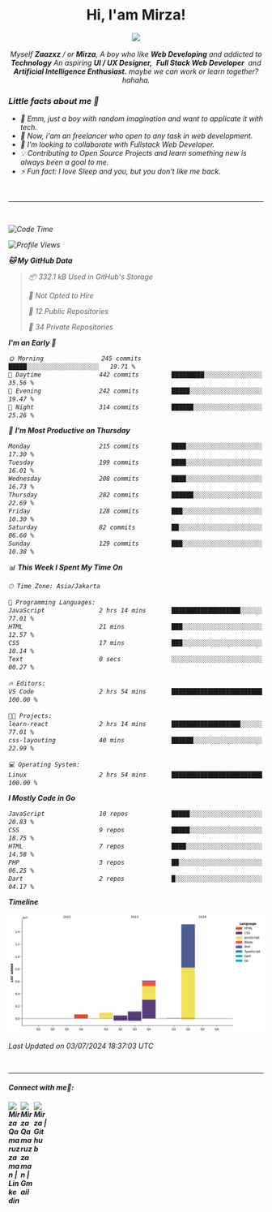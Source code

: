 <h1 align="center">Hi, I'am Mirza!</h1>
<p align="center">
  <a href="https://github.com/Ratheshan03/readme-typing-svg"><img src="https://readme-typing-svg.herokuapp.com?lines=UI+/+UX+Designer;Full+Stack+Web+Developer;IT+Enthusiast;Artificial+Intelligence+Addicted;&center=true&width=500&height=50"></a>
</p>

<p align="center">
  <em>
    Myself <b>Zaazxz</b> / or <b>Mirza</b>, A boy who like <b>Web Developing</b> and addicted to <b>Technology</b>
    An aspiring <b>UI / UX Designer,</b>&nbsp; <b>Full Stack Web Developer</b>&nbsp; and <b> Artificial Intelligence Enthusiast.</b> maybe we can work or learn together? hahaha.
  <br>
</p>

<h3>Little facts about me 🧑</h3>

- 🧞 Emm, just a boy with random imagination and want to applicate it with tech.
- 🔭 Now, i'am an freelancer who open to any task in web development.
- 👯 I’m looking to collaborate with Fullstack Web Developer.
- 💡 Contributing to Open Source Projects and learn something new is always been a goal to me.
- ⚡ Fun fact: I love Sleep and you, but you don't like me back.
<br>

---

<br>

<!--START_SECTION:waka-->
![Code Time](http://img.shields.io/badge/Code%20Time-713%20hrs%2018%20mins-blue)

![Profile Views](http://img.shields.io/badge/Profile%20Views-10-blue)

**🐱 My GitHub Data** 

> 📦 332.1 kB Used in GitHub's Storage 
 > 
> 🚫 Not Opted to Hire
 > 
> 📜 12 Public Repositories 
 > 
> 🔑 34 Private Repositories 
 > 
**I'm an Early 🐤** 

```text
🌞 Morning                245 commits         █████░░░░░░░░░░░░░░░░░░░░   19.71 % 
🌆 Daytime                442 commits         █████████░░░░░░░░░░░░░░░░   35.56 % 
🌃 Evening                242 commits         █████░░░░░░░░░░░░░░░░░░░░   19.47 % 
🌙 Night                  314 commits         ██████░░░░░░░░░░░░░░░░░░░   25.26 % 
```
📅 **I'm Most Productive on Thursday** 

```text
Monday                   215 commits         ████░░░░░░░░░░░░░░░░░░░░░   17.30 % 
Tuesday                  199 commits         ████░░░░░░░░░░░░░░░░░░░░░   16.01 % 
Wednesday                208 commits         ████░░░░░░░░░░░░░░░░░░░░░   16.73 % 
Thursday                 282 commits         ██████░░░░░░░░░░░░░░░░░░░   22.69 % 
Friday                   128 commits         ███░░░░░░░░░░░░░░░░░░░░░░   10.30 % 
Saturday                 82 commits          ██░░░░░░░░░░░░░░░░░░░░░░░   06.60 % 
Sunday                   129 commits         ███░░░░░░░░░░░░░░░░░░░░░░   10.38 % 
```


📊 **This Week I Spent My Time On** 

```text
🕑︎ Time Zone: Asia/Jakarta

💬 Programming Languages: 
JavaScript               2 hrs 14 mins       ███████████████████░░░░░░   77.01 % 
HTML                     21 mins             ███░░░░░░░░░░░░░░░░░░░░░░   12.57 % 
CSS                      17 mins             ███░░░░░░░░░░░░░░░░░░░░░░   10.14 % 
Text                     0 secs              ░░░░░░░░░░░░░░░░░░░░░░░░░   00.27 % 

🔥 Editors: 
VS Code                  2 hrs 54 mins       █████████████████████████   100.00 % 

🐱‍💻 Projects: 
learn-react              2 hrs 14 mins       ███████████████████░░░░░░   77.01 % 
css-layouting            40 mins             ██████░░░░░░░░░░░░░░░░░░░   22.99 % 

💻 Operating System: 
Linux                    2 hrs 54 mins       █████████████████████████   100.00 % 
```

**I Mostly Code in Go** 

```text
JavaScript               10 repos            █████░░░░░░░░░░░░░░░░░░░░   20.83 % 
CSS                      9 repos             █████░░░░░░░░░░░░░░░░░░░░   18.75 % 
HTML                     7 repos             ████░░░░░░░░░░░░░░░░░░░░░   14.58 % 
PHP                      3 repos             ██░░░░░░░░░░░░░░░░░░░░░░░   06.25 % 
Dart                     2 repos             █░░░░░░░░░░░░░░░░░░░░░░░░   04.17 % 
```



**Timeline**

![Lines of Code chart](https://raw.githubusercontent.com/zaazxz/zaazxz/main/assets/bar_graph.png)


 Last Updated on 03/07/2024 18:37:03 UTC
<!--END_SECTION:waka-->

<br>

---

<h4> Connect with me🤝: <h4>
  </hr>
  <a href="https://www.linkedin.com/in/mirzaqamaruzzaman18/">
   <img align="left" alt=" Mirza Qamaruzzaman | Linkedin" width="24px" src="https://www.vectorlogo.zone/logos/linkedin/linkedin-icon.svg" />
  </a>
  <a href="mailto:mirzaqamaruzzaman18@gmail.com">
    <img align="left" alt=" Mirza Qamaruzzaman | Gmail" width="26px" src="https://www.vectorlogo.zone/logos/gmail/gmail-icon.svg" />
  </a>
   <a href="https://github.com/zaazxz">
    <img align="left" alt=" Mirza | Github" width="26px" src="https://www.vectorlogo.zone/logos/github/github-tile.svg" />
  </a>
  <br>
